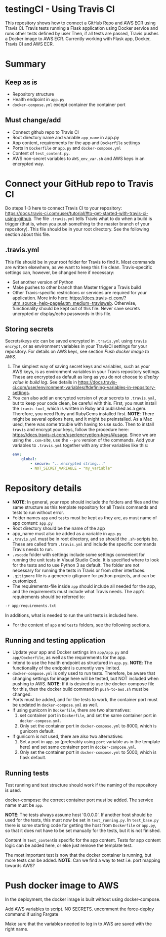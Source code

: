 # testingCI - Using Travis CI
This repository shows how to connect a GitHub Repo and AWS ECR using Travis CI. 
Travis tests running a Flask application using Docker service and runs other tests defined by user
Then, if all tests are passed, Travis pushes a Docker image to AWS ECR.
Currently working with Flask app, Docker, Travis CI and AWS ECR.

# Summary
## Keep as is
- Repository structure
- Health endpoint in `app.py`
- `docker-compose.yml` except container the container port

## Must change/add
- Connect github repo to Travis CI
- Root directory name and variable `app_name` in app.py
- App content, requirements for the app and `Dockerfile` settings
- Ports in `Dockerfile` or `app.py` and `docker-compose.yml`
- Content of `test_content.py`.
- AWS non-secret variables to `AWS_env_var.sh` and AWS keys in an encrypted way.

# Connect your GitHub repo to Travis CI
Do steps 1-3 here to connect Travis CI to your repository: <https://docs.travis-ci.com/user/tutorial/#to-get-started-with-travis-ci-using-github>. The file `.travis.yml` tells Travis what to do when a build is trigger (that is, when you push something to the master branch of your repository). This file should be in your root directory. See the following section about this file.

## .travis.yml
This file should be in your root folder for Travis to find it. Most commands are written elsewhere, as we want to keep this file clean.
Travis-specific settings can, however, be changed here if necessary: 
- Set another version of Python
- Make pushes to other branch than Master trigger a Travis build
- Other Travis-specific restrictions or services are required for your application. More info here: <https://docs.travis-ci.com/?utm_source=help-page&utm_medium=travisweb>. 
Otherwise, functionality should be kept out of this file. Never save secrets uncrypted or display/echo passwords in this file. 
 
## Storing secrets
Secrets/keys etc can be saved encrypted in `.travis.yml` using `travis encrypt`, or as environment variables in your TravisCI settings for your repository. For details on AWS keys, see section *Push docker image to AWS*.
1. The simplest way of saving secret keys and variables, such as your AWS keys, is as environment variables in your Travis repository settings. These are encrypted as default as long as you do not choose to *display value in build log*. See details in <https://docs.travis-ci.com/user/environment-variables/#defining-variables-in-repository-settings>.
2. You can also add an encrypted version of your secrets to `.travis.yml`, but to keep your code clean, be careful with this. 
    First, you must install the `travis tool`, which is written in Ruby and published as a gem. Therefore, you need Ruby and RubyGems installed first. **NOTE**: There might be several options here, and it might be preinstalled. As a Mac used, there was some trouble with having to use sudo. 
    Then to install `travis` and encrypt your keys, follow the procedure here: <https://docs.travis-ci.com/user/encryption-keys/#usage>. Since we are using the `.com`-site, use the `--pro` version of the commands. 
    Add your variables to `.travis.yml` together with any other variables like this:
    ```yaml
    env:
        global:
            - secure: "...encrypted string..."
            - NOT_SECRET_VARIABLE = "my_variable"
    ```


# Repository details
- **NOTE**: In general, your repo should include the folders and files and the same structure as this template repository for all Travis commands and tests to run without error. 
- Folder names `app` and `tests` must be kept as they are, as must name of app content: `app.py`
- Root directory should be the name of the app
- app_name must also be added as a variable in `app.py`
- `.travis.yml` must be in root directory, and so should the `.sh`-scripts be. These are called from `.travis.yml` and include the specific commands Travis needs to run.
- `.vscode` folder with settings include some settings convenient for running the unit tests in Visual Studio Code. It is specified where to look for the tests and to use Python 3 as default. The folder are not necessary for running the tests in Travis or from other interfaces.
- `.gitignore` file is a genereric gitignore for python projects, and can be customized. 
- The requirements-file inside `app` should include all needed for the app, and the requirements must include what Travis needs. The app's requirements should be referred to: 

```python
-r app/requirements.txt
```

In additions, what is needed to run the unit tests is included here.
- For the content of `app` and `tests` folders, see the following sections.

## Running and testing application
- Update your app and Docker settings inn `app/app.py` and `app/Dockerfile`, as well as the requirements for the app.
- Intend to use the health endpoint as structured in `app.py`. **NOTE**: The functionality of the endpoint is currently very limited.
- `docker-compose.yml` is only used to run tests. Therefore, be aware that changing settings for image here will be tested, but NOT included when pushing to AWS. **NOTE**: If it is desired to use the docker-compose file for this, then the docker build command in `push-to-aws.sh` must be changed.
- Ports must be added, and for the tests to work, the container port must be updated in `docker-compose.yml` as well. 
- If using gunicorn in `Dockerfile`, there are two alternatives: 
    1. set container port in `Dockerfile`, and set the same container port in `docker-compose.yml`.  
    2. Only set the container port in `docker-compose.yml` to 8000, which is gunicorn default.
- If gunicorn is not used, there are also two alternatives: 
    1. Set a port in `app.py` (preferably using `port` variable as in the template here) and set same container port in `docker-compose.yml`. 
    2. Only set the container port in `docker-compose.yml` to 5000, which is flask default.


## Running tests
Test running and test structure should work if the naming of the repository is used. 

docker-compose: the correct container port must be added. The service name must be `app`.

**NOTE**: The tests always assume host '0.0.0.0'. If another host should be used for the tests, this must now be set in `test_running.py`. In `test_base.py` there is some starting code for getting the host from `Dockerfile` or `app.py`, so that it does not have to be set manually for the tests, but it is not finished.

Content in `test_content`is specific for the app content. Tests for app content logic can be added here, or else just remove the template test.

The most important test is now that the docker container is running, but more tests can be added. 
**NOTE**: Can we find a way to test i.e. port mapping towards AWS?


# Push docker image to AWS
In the deployment, the docker image is built without using docker-compose.

Add AWS variables to script. NO SECRETS.
uncomment the force-deploy command if using Fargate

Make sure that the variables needed to log in to AWS are saved with the right name.



